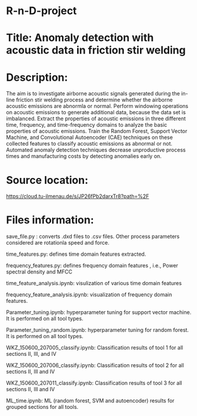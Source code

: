 # R-n-D-project
# Title: Anomaly detection with acoustic data in friction stir welding

# Description:
The aim is to investigate airborne acoustic signals generated during the in-line friction stir welding process and determine whether the airborne acoustic emissions are abnormla or normal. Perform windowing operations on acoustic emissions to generate additional data, because the data set is imbalanced. Extract the properties of acoustic emissions in three different time, frequency, and time-frequency domains to analyze the basic properties of acoustic emissions. Train the Random Forest, Support Vector Machine, and Convolutional Autoencoder (CAE) techniques on these collected features to classify acoustic emissions as abnormal or not. Automated anomaly detection
techniques decrease unproductive process times and manufacturing costs by detecting anomalies early on.

# Source location:
https://cloud.tu-ilmenau.de/s/JP26fPb2darxTr8?path=%2F

# Files information:
save_file.py : converts .dxd files to .csv files. Other process parameters considered are rotationla speed and force. 

time_features.py: defines time domain features extracted.

frequency_features.py: defines frequency domain features , i.e., Power spectral density and MFCC 

time_feature_analysis.ipynb: visulization of various time domain features

frequency_feature_analysis.ipynb: visualization of frequency domain features.

Parameter_tuning.ipynb: hyperparameter tuning for support vector machine. It is performed on all tool types.

Parameter_tuning_random.ipynb: hyperparameter tuning for random forest. It is performed on all tool types.

WKZ_150600_207005_classify.ipynb: Classification results of tool 1 for all sections II, III, and IV

WKZ_150600_207006_classify.ipynb: Classification results of tool 2 for all sections II, III and IV

WKZ_150600_207011_classify.ipynb: Classification results of tool 3 for all sections II, III and IV

ML_time.ipynb: ML (random forest, SVM and autoencoder) results for grouped sections for all tools. 




